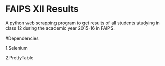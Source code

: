 # FAIPS XII Results

A python web scrapping program to get results of all students studying in class 12 during the academic year 2015-16 in FAIPS.

#Dependencies

1.Selenium

2.PrettyTable
